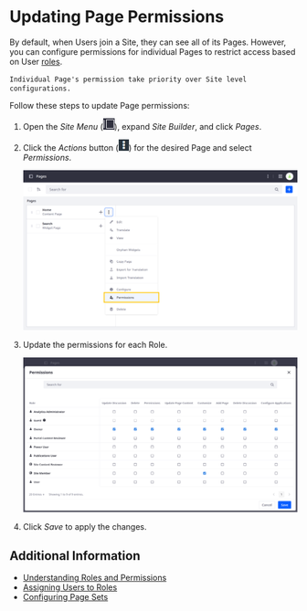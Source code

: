 # Updating Page Permissions

By default, when Users join a Site, they can see all of its Pages. However, you can configure permissions for individual Pages to restrict access based on User [roles](../../../users-and-permissions/roles-and-permissions/understanding-roles-and-permissions.md).

```{note}
Individual Page's permission take priority over Site level configurations.
```

Follow these steps to update Page permissions:

1. Open the *Site Menu* (![Site Menu](../../../images/icon-product-menu.png)), expand *Site Builder*, and click *Pages*.

1. Click the *Actions* button (![Actions Button](../../../images/icon-options.png)) for the desired Page and select *Permissions*.

    ![The Page Permissions are found in the Control Panel's Site Builder menu.](./updating-page-permissions/images/01.png)

1. Update the permissions for each Role.

    ![The Permissions offer a plethora of options for each role.](./updating-page-permissions/images/02.png)

1. Click *Save* to apply the changes.

## Additional Information

* [Understanding Roles and Permissions](../../../users-and-permissions/roles-and-permissions/understanding-roles-and-permissions.md)
* [Assigning Users to Roles](../../../users-and-permissions/roles-and-permissions/assigning-users-to-roles.md)
* [Configuring Page Sets](./configuring-page-sets.md)

